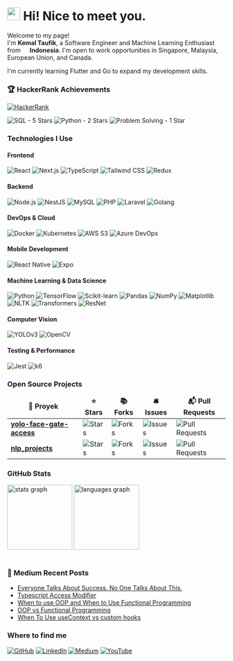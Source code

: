 <h1><img src="https://emojis.slackmojis.com/emojis/images/1531849430/4246/blob-sunglasses.gif?1531849430" width="30"/> Hi! Nice to meet you.</h1>

<p>Welcome to my page!<br/>
I'm <b>Kemal Taufik</b>, a Software Engineer and Machine Learning Enthusiast from <img src="https://upload.wikimedia.org/wikipedia/commons/9/9f/Flag_of_Indonesia.svg" width="13"/> <b>Indonesia</b>. I'm open to work opportunities in Singapore, Malaysia, European Union, and Canada.

<p>I'm currently learning Flutter and Go to expand my development skills.</p>

<h3>🏆 HackerRank Achievements</h3>
<p>
  <a href="https://www.hackerrank.com/profile/kemaltf" target="_blank">
    <img alt="HackerRank" src="https://img.shields.io/badge/-Hackerrank-2EC866?style=for-the-badge&logo=HackerRank&logoColor=white" />
  </a>
</p>
<p>
  <img alt="SQL - 5 Stars" src="https://img.shields.io/badge/SQL-5%20⭐-gold?style=flat-square&logoColor=white" />
  <img alt="Python - 2 Stars" src="https://img.shields.io/badge/Python-2%20⭐-silver?style=flat-square&logoColor=white" />
  <img alt="Problem Solving - 1 Star" src="https://img.shields.io/badge/Problem%20Solving-1%20⭐-bronze?style=flat-square&logoColor=white" />
</p>

<h3>Technologies I Use</h3>

<!-- Frontend Technologies -->
<h4>Frontend</h4>
<p>
  <img alt="React" src="https://img.shields.io/badge/-React-45b8d8?style=flat-square&logo=react&logoColor=white" />
  <img alt="Next.js" src="https://img.shields.io/badge/-Next.js-000000?style=flat-square&logo=next.js&logoColor=white" />
  <img alt="TypeScript" src="https://img.shields.io/badge/-TypeScript-007ACC?style=flat-square&logo=typescript&logoColor=white" />
  <img alt="Tailwind CSS" src="https://img.shields.io/badge/-Tailwind_CSS-38B2AC?style=flat-square&logo=tailwind-css&logoColor=white" />
  <img alt="Redux" src="https://img.shields.io/badge/-Redux-764ABC?style=flat-square&logo=redux&logoColor=white" />

<!-- Backend Technologies -->
<h4>Backend</h4>
<p>
  <img alt="Node.js" src="https://img.shields.io/badge/-Node.js-43853d?style=flat-square&logo=node.js&logoColor=white" />
  <img alt="NestJS" src="https://img.shields.io/badge/-NestJS-ea2845?style=flat-square&logo=nestjs&logoColor=white" />
  <img alt="MySQL" src="https://img.shields.io/badge/-MySQL-4479A1?style=flat-square&logo=mysql&logoColor=white" />
  <img alt="PHP" src="https://img.shields.io/badge/-PHP-777BB4?style=flat-square&logo=php&logoColor=white" />
  <img alt="Laravel" src="https://img.shields.io/badge/-Laravel-FF2D20?style=flat-square&logo=laravel&logoColor=white" />
  <img alt="Golang" src="https://img.shields.io/badge/-Golang-00ADD8?style=flat-square&logo=go&logoColor=white" />
</p>

<!-- DevOps & Cloud -->
<h4>DevOps & Cloud</h4>
<p>
  <img alt="Docker" src="https://img.shields.io/badge/-Docker-46a2f1?style=flat-square&logo=docker&logoColor=white" />
  <img alt="Kubernetes" src="https://img.shields.io/badge/-Kubernetes-326CE5?style=flat-square&logo=kubernetes&logoColor=white" />
  <img alt="AWS S3" src="https://img.shields.io/badge/-AWS_S3-FF9900?style=flat-square&logo=amazon-aws&logoColor=white" />
  <img alt="Azure DevOps" src="https://img.shields.io/badge/-Azure_DevOps-0078D7?style=flat-square&logo=azure-devops&logoColor=white" />
</p>

<!-- Mobile Development -->
<h4>Mobile Development</h4>
<p>
  <img alt="React Native" src="https://img.shields.io/badge/-React_Native-61DAFB?style=flat-square&logo=react&logoColor=white" />
  <img alt="Expo" src="https://img.shields.io/badge/-Expo-000020?style=flat-square&logo=expo&logoColor=white" />
</p>

<!-- Machine Learning & Data Science -->
<h4>Machine Learning & Data Science</h4>
<p>
  <img alt="Python" src="https://img.shields.io/badge/-Python-3776AB?style=flat-square&logo=python&logoColor=white" />
  <img alt="TensorFlow" src="https://img.shields.io/badge/-TensorFlow-FF6F00?style=flat-square&logo=tensorflow&logoColor=white" />
  <img alt="Scikit-learn" src="https://img.shields.io/badge/-Scikit--learn-F7931E?style=flat-square&logo=scikit-learn&logoColor=white" />
  <img alt="Pandas" src="https://img.shields.io/badge/-Pandas-150458?style=flat-square&logo=pandas&logoColor=white" />
  <img alt="NumPy" src="https://img.shields.io/badge/-NumPy-013243?style=flat-square&logo=numpy&logoColor=white" />
  <img alt="Matplotlib" src="https://img.shields.io/badge/-Matplotlib-11557C?style=flat-square&logo=matplotlib&logoColor=white" />
  <img alt="NLTK" src="https://img.shields.io/badge/-NLTK-9F9F9F?style=flat-square&logo=nltk&logoColor=white" />
  <img alt="Transformers" src="https://img.shields.io/badge/-Transformers-FF6F00?style=flat-square&logo=huggingface&logoColor=white" />
  <img alt="ResNet" src="https://img.shields.io/badge/-ResNet-003366?style=flat-square&logo=deep-learning&logoColor=white" />
</p>

<!-- Computer Vision -->
<h4>Computer Vision</h4>
<p>
  <img alt="YOLOv3" src="https://img.shields.io/badge/-YOLOv3-FF0000?style=flat-square&logo=python&logoColor=white" />
  <img alt="OpenCV" src="https://img.shields.io/badge/-OpenCV-5C3EE8?style=flat-square&logo=opencv&logoColor=white" />
</p>

<!-- Testing & Performance -->
<h4>Testing & Performance</h4>
<p>
  <img alt="Jest" src="https://img.shields.io/badge/-Jest-C21325?style=flat-square&logo=jest&logoColor=white" />
  <img alt="k6" src="https://img.shields.io/badge/-k6-7D64FF?style=flat-square&logo=k6&logoColor=white" />
</p>

<h3>Open Source Projects</h3>
<table>
  <thead align="center">
    <tr>
      <td><b>🎁 Proyek</b></td>
      <td><b>⭐ Stars</b></td>
      <td><b>📚 Forks</b></td>
      <td><b>🛎 Issues</b></td>
      <td><b>📬 Pull Requests</b></td>
    </tr>
  </thead>
  <tbody>
    <tr>
      <td><a href="https://github.com/kemaltf/yolo-face-gate-access"><b>yolo-face-gate-access</b></a></td>
      <td><img alt="Stars" src="https://img.shields.io/github/stars/kemaltf/yolo-face-gate-access?style=flat-square&labelColor=343b41"/></td>
      <td><img alt="Forks" src="https://img.shields.io/github/forks/kemaltf/yolo-face-gate-access?style=flat-square&labelColor=343b41"/></td>
      <td><img alt="Issues" src="https://img.shields.io/github/issues/kemaltf/yolo-face-gate-access?style=flat-square&labelColor=343b41"/></td>
      <td><img alt="Pull Requests" src="https://img.shields.io/github/issues-pr/kemaltf/yolo-face-gate-access?style=flat-square&labelColor=343b41"/></td>
    </tr>
    <tr>
      <td><a href="https://github.com/kemaltf/nlp_projects"><b>nlp_projects</b></a></td>
      <td><img alt="Stars" src="https://img.shields.io/github/stars/kemaltf/nlp_projects?style=flat-square&labelColor=343b41"/></td>
      <td><img alt="Forks" src="https://img.shields.io/github/forks/kemaltf/nlp_projects?style=flat-square&labelColor=343b41"/></td>
      <td><img alt="Issues" src="https://img.shields.io/github/issues/kemaltf/nlp_projects?style=flat-square&labelColor=343b41"/></td>
      <td><img alt="Pull Requests" src="https://img.shields.io/github/issues-pr/kemaltf/nlp_projects?style=flat-square&labelColor=343b41"/></td>
    </tr>
    <!-- Add other projects as needed -->
  </tbody>
</table>

<h3>GitHub Stats</h3>
<div align="left">
  <img src="https://github-readme-stats.vercel.app/api?username=kemaltf&hide_title=true&hide_rank=true&show_icons=true&include_all_commits=true&count_private=true&disable_animations=false&theme=swift&locale=en&hide_border=true" height="150" alt="stats graph"  />
  <img src="https://github-readme-stats.vercel.app/api/top-langs?username=kemaltf&locale=en&hide_title=true&layout=compact&card_width=320&langs_count=5&theme=swift&hide_border=false" height="150" alt="languages graph"  />
</div>

<br clear="both">
<!-- 
<img src="https://raw.githubusercontent.com/kemaltf/kemaltf/output/snake.svg" alt="Snake animation" /> -->

<!-- <div align="center">
  <img src="https://profile-counter.glitch.me/kemaltf/count.svg?"  />
</div> -->

<h3>📝 Medium Recent Posts</h3>

<!-- MEDIUM-POST:START -->

- [Everyone Talks About Success. No One Talks About This.](https://medium.com/@kemaltf_/everyone-talks-about-success-no-one-talks-about-this-daf22f23f90b?source=rss-1556ae15b7b------2)
- [Typescript Access Modifier](https://medium.com/@kemaltf_/typescript-access-modifier-bc7089baa377?source=rss-1556ae15b7b------2)
- [When to use OOP and When to Use Functional Programming](https://medium.com/@kemaltf_/when-to-use-oop-and-when-to-use-functional-programming-57084b2c06ec?source=rss-1556ae15b7b------2)
- [OOP vs Functional Programming](https://medium.com/@kemaltf_/oop-vs-functional-programming-18de0974de8a?source=rss-1556ae15b7b------2)
- [When To Use useContext vs custom hooks](https://medium.com/@kemaltf_/when-to-use-usecontext-vs-custom-hooks-5e0b4ef40446?source=rss-1556ae15b7b------2)
<!-- MEDIUM-POST:END -->

<h3>Where to find me</h3>
<p>
  <a href="https://github.com/kemaltf" target="_blank"><img alt="GitHub" src="https://img.shields.io/badge/GitHub-%2312100E.svg?&style=for-the-badge&logo=github&logoColor=white" /></a>
  <a href="https://www.linkedin.com/in/kemaltf" target="_blank"><img alt="LinkedIn" src="https://img.shields.io/badge/LinkedIn-%230077B5.svg?&style=for-the-badge&logo=linkedin&logoColor=white" /></a>
  <a href="https://medium.com/@kemaltf_" target="_blank"><img alt="Medium" src="https://img.shields.io/badge/Medium-%2312100E.svg?&style=for-the-badge&logo=medium&logoColor=white" /></a>
  <a href="https://www.youtube.com/@kemaldev" target="_blank"><img alt="YouTube" src="https://img.shields.io/badge/YouTube-%23FF0000.svg?&style=for-the-badge&logo=youtube&logoColor=white" /></a>
</p>
